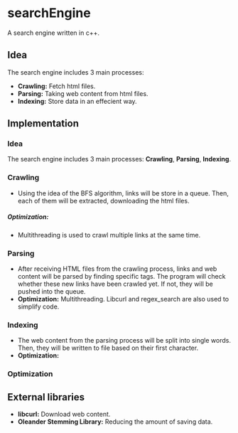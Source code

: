 # searchEngine
A search engine written in c++.

## Idea
The search engine includes 3 main processes:
- **Crawling:** Fetch html files. 
- **Parsing:** Taking web content from html files.
- **Indexing:** Store data in an effecient way.

## Implementation

### Idea
The search engine includes 3 main processes: **Crawling**, **Parsing**, **Indexing**.

### Crawling
- Using the idea of the BFS algorithm, links will be store in a queue. Then, each of them will be extracted, downloading the html files. 
##### Optimization: 
- Multithreading is used to crawl multiple links at the same time.

### Parsing
- After receiving HTML files from the crawling process, links and web content will be parsed by finding specific tags. The program will check whether these new links have been crawled yet. If not, they will be pushed into the queue.
- **Optimization:** Multithreading. Libcurl and regex_search are also used to simplify code.

### Indexing
- The web content from the parsing process will be split into single words. Then, they will be written to file based on their first character.
- **Optimization:** 

### Optimization


## External libraries

- **libcurl:** Download web content.
- **Oleander Stemming Library:** Reducing the amount of saving data.
